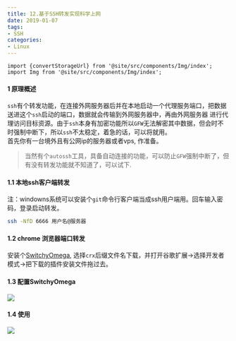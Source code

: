 ```yaml
---
title: 12.基于SSH转发实现科学上网
date: 2019-01-07
tags:
- SSH
categories:
- Linux
---
```


```mdx-code-block
import {convertStorageUrl} from '@site/src/components/Img/index';
import Img from '@site/src/components/Img/index';
```

#### 1 原理概述

`ssh`有个转发功能，在连接外网服务器后并在本地启动一个代理服务端口，把数据送进这个`ssh`启动的端口，数据就会传输到外网服务器中，再由外网服务器
进行代理访问目标资源。由于`ssh`本身有加密功能所以`GFW`无法解密其中数据，但会时不时强制中断下，所以`ssh`不太稳定，着急的话，可以将就用。  
首先你有一台境外且有公网ip的服务器或者vps, 作准备。
> 当然有个`autossh`工具，具备自动连接的功能，可以防止`GFW`强制中断了，但有没有转发功能就不知道了，可以试下.

<!--more-->
#### 1.1 本地ssh客户端转发
注：windowns系统可以安装个`git`命令行客户端当成ssh用户端用。回车输入密码，登录启动转发。
``` bash
ssh -NfD 6666 用户名@服务器
```
#### 1.2 chrome 浏览器端口转发
安装个[SwitchyOmega](https://github.com/FelisCatus/SwitchyOmega/releases),
选择`crx`后缀文件名下载，并打开谷歌扩展->选择开发者模式->把下载的插件安装文件拖过去。

#### 1.3 配置SwitchyOmega
<Img src='storage:///images/linux-12%E5%9F%BA%E4%BA%8Essh%E8%BD%AC%E5%8F%91%E4%B8%8A%E7%BD%911.png' />

#### 1.4 使用
<Img src='storage:///images/linux-12%E5%9F%BA%E4%BA%8Essh%E8%BD%AC%E5%8F%91%E4%B8%8A%E7%BD%912.png' />







